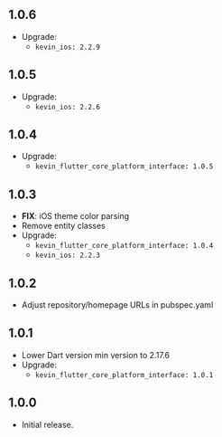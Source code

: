 ## 1.0.6

* Upgrade:
  - `kevin_ios: 2.2.9`

## 1.0.5

* Upgrade:
    - `kevin_ios: 2.2.6`

## 1.0.4

* Upgrade:
    - `kevin_flutter_core_platform_interface: 1.0.5`

## 1.0.3

* **FIX**: iOS theme color parsing
* Remove entity classes
* Upgrade:
    - `kevin_flutter_core_platform_interface: 1.0.4`
    - `kevin_ios: 2.2.3`

## 1.0.2

* Adjust repository/homepage URLs in pubspec.yaml

## 1.0.1

* Lower Dart version min version to 2.17.6
* Upgrade:
    - `kevin_flutter_core_platform_interface: 1.0.1`

## 1.0.0

* Initial release.